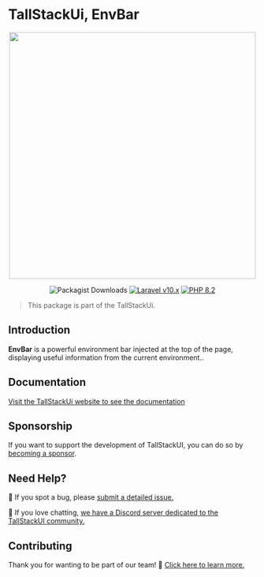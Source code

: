 # TallStackUi, EnvBar

<p align="center"><a href="https://tallstackui.com" target="_blank"><img src="https://raw.githubusercontent.com/tallstackui/website/main/arts/tallstackui.svg" width="500"></a></p>

<p align="center">
    <img alt="Packagist Downloads" src="https://img.shields.io/packagist/dt/tallstackui/envbar?style=for-the-badge">
    <a href="https://laravel.com"><img alt="Laravel v10.x" src="https://img.shields.io/badge/Laravel-^v10.x-FF2D20?style=for-the-badge&logo=laravel"></a>
    <a href="https://php.net"><img alt="PHP 8.2" src="https://img.shields.io/badge/PHP-^8.1-777BB4?style=for-the-badge&logo=php"></a>
</p>

> This package is part of the TallStackUi.

## Introduction

**EnvBar** is a powerful environment bar injected at the top of the page, displaying useful information from the current environment..

## Documentation

[Visit the TallStackUi website to see the documentation](https://tallstackui.com/docs)

## Sponsorship

If you want to support the development of TallStackUI, you can do so by [becoming a sponsor](https://github.com/sponsors/devajmeireles).

## Need Help?

🐞 If you spot a bug, please [submit a detailed issue.](https://github.com/tallstackui/envbar/issues/new/choose)

💬 If you love chatting, [we have a Discord server dedicated to the TallStackUI community.](https://discord.gg/sfr66WXh4A)

## Contributing

Thank you for wanting to be part of our team! 👋 [Click here to learn more.](https://tallstackui.com/docs/contribution)
